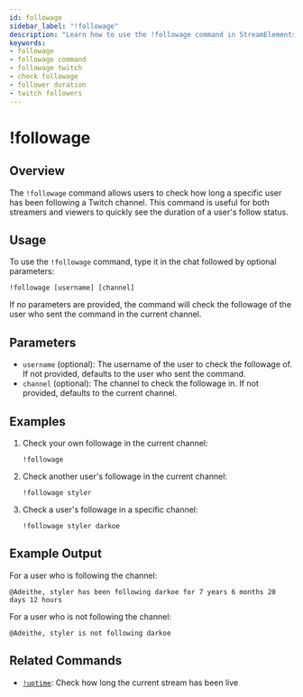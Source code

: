 ```yaml
---
id: followage
sidebar_label: "!followage"
description: "Learn how to use the !followage command in StreamElements chatbot to check how long a user has been following a Twitch channel."
keywords:
- followage
- followage command
- followage twitch
- check followage
- follower duration
- twitch followers
---
```


# !followage

## Overview

The `!followage` command allows users to check how long a specific user has been following a Twitch channel. This command is useful for both streamers and viewers to quickly see the duration of a user's follow status.

## Usage

To use the `!followage` command, type it in the chat followed by optional parameters:

```
!followage [username] [channel]
```

If no parameters are provided, the command will check the followage of the user who sent the command in the current channel.

## Parameters

- `username` (optional): The username of the user to check the followage of. If not provided, defaults to the user who sent the command.
- `channel` (optional): The channel to check the followage in. If not provided, defaults to the current channel.

## Examples

1. Check your own followage in the current channel:
   ```
   !followage
   ```

2. Check another user's followage in the current channel:
   ```
   !followage styler
   ```

3. Check a user's followage in a specific channel:
   ```
   !followage styler darkoe
   ```

## Example Output

For a user who is following the channel:
```
@Adeithe, styler has been following darkoe for 7 years 6 months 20 days 12 hours
```

For a user who is not following the channel:
```
@Adeithe, styler is not following darkoe
```

## Related Commands

- [`!uptime`](uptime.md): Check how long the current stream has been live
